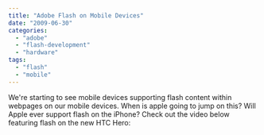 ```yaml
---
title: "Adobe Flash on Mobile Devices"
date: "2009-06-30"
categories: 
  - "adobe"
  - "flash-development"
  - "hardware"
tags: 
  - "flash"
  - "mobile"
---
```


We're starting to see mobile devices supporting flash content within webpages on our mobile devices. When is apple going to jump on this? Will Apple ever support flash on the iPhone? Check out the video below featuring flash on the new HTC Hero:
